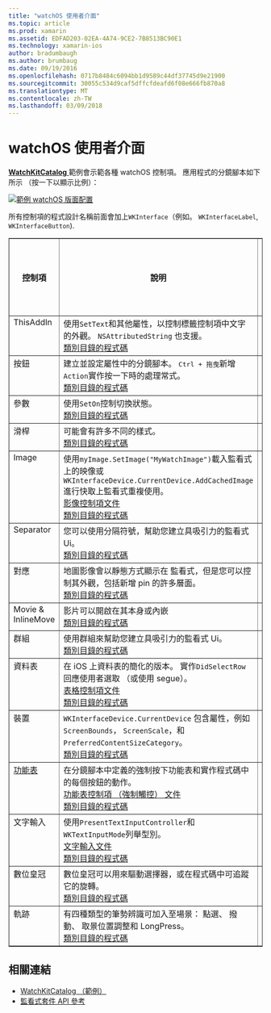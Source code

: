 ```yaml
---
title: "watchOS 使用者介面"
ms.topic: article
ms.prod: xamarin
ms.assetid: EDFAD203-02EA-4A74-9CE2-7B8513BC90E1
ms.technology: xamarin-ios
author: bradumbaugh
ms.author: brumbaug
ms.date: 09/19/2016
ms.openlocfilehash: 0717b8484c6094bb1d9589c44df37745d9e21900
ms.sourcegitcommit: 30055c534d9caf5dffcfdeafd6f08e666fb870a8
ms.translationtype: MT
ms.contentlocale: zh-TW
ms.lasthandoff: 03/09/2018
---
```

# <a name="watchos-user-interface"></a>watchOS 使用者介面

[ **WatchKitCatalog** ](https://github.com/xamarin/monotouch-samples/tree/master/watchOS/WatchKitCatalog)範例會示範各種 watchOS 控制項。 應用程式的分鏡腳本如下所示 （按一下以顯示比例）：

[![](images/storyboard-sml.png "範例 watchOS 版面配置")](images/storyboard.png#lightbox)

所有控制項的程式設計名稱前面會加上`WKInterface`（例如。 `WKInterfaceLabel`, `WKInterfaceButton`).


<table align="center" border="1" cellpadding="1" cellspacing="1">
  <thead>
      <th>
        <strong>控制項</strong>
      </th>
      <th>
        <strong>說明</strong>
      </th>
      <th>
        <strong>螢幕擷取畫面</strong>
      </th>
    </thead>
    <tbody>
    <tr>
      <td valign="top">
ThisAddIn </td>
      <td valign="top">
使用<code>SetText</code>和其他屬性，以控制標籤控制項中文字的外觀。 <code>NSAttributedString</code> 也支援。
        <br />
        <a href="https://github.com/xamarin/ios-samples/blob/master/watchOS/WatchKitCatalog/WatchKit3Extension/LabelDetailController.cs">類別目錄的程式碼</a>
      </td>
      <td>
        <img src="Images/label.png" class="tableimg">
      </td>
    </tr>
    <tr>
      <td valign="top">
按鈕 </td>
      <td valign="top">
建立並設定屬性中的分鏡腳本。 <kbd>Ctrl + 拖曳</kbd>新增<code>Action</code>實作按一下時的處理常式。
        <br />
        <a href="https://github.com/xamarin/ios-samples/blob/master/watchOS/WatchKitCatalog/WatchKit3Extension/ButtonDetailController.cs">類別目錄的程式碼</a>
      </td>
      <td>
        <img src="Images/button.png" class="tableimg">
      </td>
    </tr>
    <tr>
      <td valign="top">
參數 </td>
      <td valign="top">
使用<code>SetOn</code>控制切換狀態。
        <br />
        <a href="https://github.com/xamarin/ios-samples/blob/master/watchOS/WatchKitCatalog/WatchKit3Extension/SwitchDetailController.cs">類別目錄的程式碼</a>
      </td>
      <td>
        <img src="Images/switch.png" class="tableimg">
      </td>
    </tr>
    <tr>
      <td valign="top">
滑桿 </td>
      <td valign="top">
可能會有許多不同的樣式。
        <br />
        <a href="https://github.com/xamarin/ios-samples/blob/master/watchOS/WatchKitCatalog/WatchKit3Extension/SliderDetailController.cs">類別目錄的程式碼</a>
      </td>
      <td>
        <img src="Images/slider.png" class="tableimg">
      </td>
    </tr>
    <tr>
      <td valign="top">
Image </td>
      <td valign="top">
使用<code>myImage.SetImage("MyWatchImage")</code>載入監看式 上的映像或<code>WKInterfaceDevice.CurrentDevice.AddCachedImage</code>進行快取上監看式重複使用。
        <br />
        <a href="~/ios/watchos/user-interface/image.md">影像控制項文件</a>
        <br />
        <a href="https://github.com/xamarin/ios-samples/blob/master/watchOS/WatchKitCatalog/WatchKit3Extension/ImageDetailController.cs">類別目錄的程式碼</a>
      </td>
      <td>
        <img src="Images/image.png" class="tableimg">
      </td>
    </tr>
    <tr>
      <td valign="top">
Separator </td>
      <td valign="top">
您可以使用分隔符號，幫助您建立具吸引力的監看式 Ui。
        <br />
        <a href="https://github.com/xamarin/ios-samples/blob/master/watchOS/WatchKitCatalog/WatchKit3Extension/SeparatorDetailController.cs">類別目錄的程式碼</a>
      </td>
      <td>
        <img src="Images/separator.png" class="tableimg">
      </td>
    </tr>
    <tr>
      <td valign="top">
對應 </td>
      <td valign="top">
地圖影像會以靜態方式顯示在 監看式，但是您可以控制其外觀，包括新增 pin 的許多層面。
        <br />
        <a href="https://github.com/xamarin/ios-samples/blob/master/watchOS/WatchKitCatalog/WatchKit3Extension/MapDetailController.cs">類別目錄的程式碼</a>
      </td>
      <td>
        <img src="Images/map.png" class="tableimg">
      </td>
    </tr>
    <tr>
      <td valign="top">
Movie & InlineMove </td>
      <td valign="top">
影片可以開啟在其本身或內嵌 <br />
        <a href="https://github.com/xamarin/ios-samples/blob/master/watchOS/WatchKitCatalog/WatchKit3Extension/MovieDetailController.cs">類別目錄的程式碼</a>
      </td>
      <td>
        <img src="Images/movie.png" class="tableimg">
      </td>
    </tr>
    <tr>
      <td valign="top">
群組 </td>
      <td valign="top">
使用群組來幫助您建立具吸引力的監看式 Ui。
        <br />
        <a href="https://github.com/xamarin/ios-samples/blob/master/watchOS/WatchKitCatalog/WatchKit3Extension/GroupDetailController.cs">類別目錄的程式碼</a>
      </td>
      <td>
        <img src="Images/group.png" class="tableimg">
      </td>
    </tr>
    <tr>
      <td valign="top">
資料表 </td>
      <td valign="top">
在 iOS 上資料表的簡化的版本。
實作<code>DidSelectRow</code>回應使用者選取 （或使用 segue）。
        <br />
        <a href="~/ios/watchos/user-interface/table.md">表格控制項文件</a>
        <br />
        <a href="https://github.com/xamarin/ios-samples/blob/master/watchOS/WatchKitCatalog/WatchKit3Extension/TableDetailController.cs">類別目錄的程式碼</a>
      </td>
      <td>
        <img src="Images/table.png" class="tableimg">
      </td>
    </tr>
    <tr>
      <td valign="top">
裝置 </td>
      <td valign="top">
        <code>WKInterfaceDevice.CurrentDevice</code> 包含屬性，例如<code>ScreenBounds</code>， <code>ScreenScale</code>，和<code>PreferredContentSizeCategory</code>。
        <br />
        <a href="https://github.com/xamarin/ios-samples/blob/master/watchOS/WatchKitCatalog/WatchKit3Extension/DeviceDetailController.cs">類別目錄的程式碼</a>
      </td>
      <td>
        <img src="Images/device.png" class="tableimg">
      </td>
    </tr>
    <tr>
      <td valign="top">
        <a href="~/ios/watchos/user-interface/menu.md">功能表</a>
      </td>
      <td valign="top">
在分鏡腳本中定義的強制按下功能表和實作程式碼中的每個按鈕的動作。
        <br />
        <a href="~/ios/watchos/user-interface/menu.md">功能表控制項 （強制觸控） 文件</a>
        <br />
        <a href="https://github.com/xamarin/ios-samples/blob/master/watchOS/WatchKitCatalog/WatchKit3Extension/ControllerDetailController.cs">類別目錄的程式碼</a>
      </td>
      <td>
        <img src="Images/controller.png" class="tableimg">
      </td>
    </tr>
    <tr>
      <td valign="top">
文字輸入 </td>
      <td valign="top">
使用<code>PresentTextInputController</code>和<code>WKTextInputMode</code>列舉型別。
        <br />
        <a href="~/ios/watchos/user-interface/text-input.md">文字輸入文件</a>
        <br />
        <a href="https://github.com/xamarin/ios-samples/blob/master/watchOS/WatchKitCatalog/WatchKit3Extension/TextInputDetailController.cs">類別目錄的程式碼</a>
      </td>
      <td>
        <img src="Images/textinput.png" class="tableimg">
      </td>
    </tr>
    <tr>
      <td valign="top">
數位皇冠 </td>
      <td valign="top">
數位皇冠可以用來驅動選擇器，或在程式碼中可追蹤它的旋轉。
        <br />
        <a href="https://github.com/xamarin/ios-samples/blob/master/watchOS/WatchKitCatalog/WatchKit3Extension/CrownDetailController.cs">類別目錄的程式碼</a>
      </td>
      <td>
        <img src="Images/digital-crown.png" class="tableimg">
      </td>
    </tr>
    <tr>
      <td valign="top">
軌跡 </td>
      <td valign="top">
有四種類型的筆勢辨識可加入至場景： 點選、 撥動、 取景位置調整和 LongPress。
        <br />
        <a href="https://github.com/xamarin/ios-samples/blob/master/watchOS/WatchKitCatalog/WatchKit3Extension/GestureDetailController.cs">類別目錄的程式碼</a>
      </td>
      <td>
        <img src="Images/gestures.png" class="tableimg">
      </td>
    </tr>
    </tbody>
</table>



## <a name="related-links"></a>相關連結

- [WatchKitCatalog （範例）](https://developer.xamarin.com/samples/monotouch/watchOS/WatchKitCatalog/)
- [監看式套件 API 參考](https://developer.xamarin.com/api/namespace/WatchKit/)
